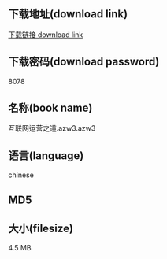 ## 下载地址(download link)
[下载链接 download link](https://voluble-croquembouche-d321dc.netlify.app/?s=%E4%BA%92%E8%81%94%E7%BD%91%E8%BF%90%E8%90%A5%E4%B9%8B%E9%81%93.azw3)

## 下载密码(download password)
8078

## 名称(book name)
互联网运营之道.azw3.azw3

## 语言(language)
chinese

## MD5


## 大小(filesize)
4.5 MB
